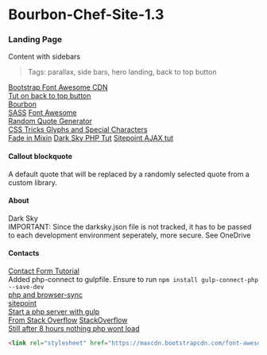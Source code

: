 # Bourbon-Chef-Site-1.3
### Landing Page
Content with sidebars  
> Tags: parallax, side bars, hero landing, back to top button  

[Bootstrap Font Awesome CDN](https://www.bootstrapcdn.com/fontawesome/)  
[Tut on back to top button](https://getflywheel.com/layout/add-sticky-back-top-button-website/)  
[Bourbon](http://bourbon.io/docs/)   
[SASS](http://sass-lang.com/libsass)
[Font Awesome](http://fontawesome.io/icons/)  
[Random Quote Generator](http://codepen.io/kkoutoup/pen/zxmGLE)  
[CSS Tricks Glyphs and Special Characters](https://css-tricks.com/snippets/html/glyphs/)  
[Fade in Mixin](https://coderwall.com/p/-xfqmq/scss-keyframe-mixin)
[Dark Sky PHP Tut](http://lekkerlogic.com/2015/08/dark-sky-forecast-io-weather-api-part-1/)
[Sitepoint AJAX tut](https://www.sitepoint.com/ajaxjquery-getjson-simple-example/)   

#### Callout blockquote
A default quote that will be replaced by a randomly selected quote from a custom library.

#### About
Dark Sky  
IMPORTANT: Since the darksky.json file is not tracked, it has to be passed to each development environment seperately, more secure.  See OneDrive

#### Contacts  
[Contact Form Tutorial](https://code.tutsplus.com/tutorials/build-a-neat-html5-powered-contact-form--net-20426)  
Added php-connect to gulpfile.  Ensure to run `npm install gulp-connect-php --save-dev`  
[php and browser-sync](https://fettblog.eu/php-browsersync-grunt-gulp/)  
[sitepoint](http://stackoverflow.com/questions/36508748/using-gulp-browsersync-to-render-php-files)  
[Start a php server with gulp](https://github.com/micahblu/gulp-connect-php)  
[From Stack Overflow](http://stackoverflow.com/questions/28962528/browsersync-cannot-get)
[StackOverflow](http://stackoverflow.com/questions/28962528/browsersync-cannot-get)  
[Still after 8 hours nothing php wont load](http://duaneblake.co.uk/front-end/how-to-set-up-browsersync-with-wordpress-using-wamp-and-gulp/)

```html
<link rel="stylesheet" href="https://maxcdn.bootstrapcdn.com/font-awesome/4.7.0/css/font-awesome.min.css" />  
```
